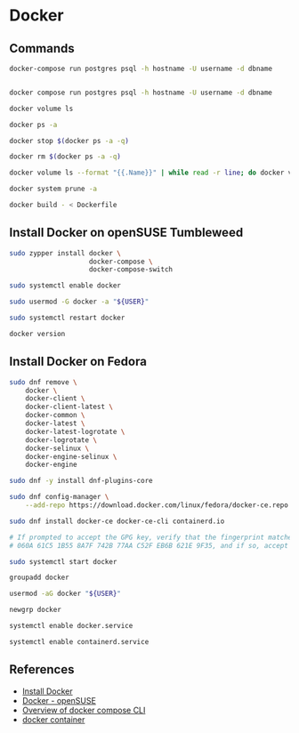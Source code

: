 # Docker



## Commands


```bash
docker-compose run postgres psql -h hostname -U username -d dbname


docker compose run postgres psql -h hostname -U username -d dbname
```



```bash
docker volume ls

docker ps -a

docker stop $(docker ps -a -q)

docker rm $(docker ps -a -q)

docker volume ls --format "{{.Name}}" | while read -r line; do docker volume rm "${line}"; done

docker system prune -a

docker build - < Dockerfile
```





## Install Docker on openSUSE Tumbleweed

```bash
sudo zypper install docker \
                    docker-compose \
                    docker-compose-switch

sudo systemctl enable docker

sudo usermod -G docker -a "${USER}"

sudo systemctl restart docker

docker version
```



## Install Docker on Fedora

```bash
sudo dnf remove \
    docker \
    docker-client \
    docker-client-latest \
    docker-common \
    docker-latest \
    docker-latest-logrotate \
    docker-logrotate \
    docker-selinux \
    docker-engine-selinux \
    docker-engine

sudo dnf -y install dnf-plugins-core

sudo dnf config-manager \
    --add-repo https://download.docker.com/linux/fedora/docker-ce.repo

sudo dnf install docker-ce docker-ce-cli containerd.io

# If prompted to accept the GPG key, verify that the fingerprint matches
# 060A 61C5 1B55 8A7F 742B 77AA C52F EB6B 621E 9F35, and if so, accept it.

sudo systemctl start docker

groupadd docker

usermod -aG docker "${USER}"

newgrp docker

systemctl enable docker.service

systemctl enable containerd.service
```



## References

- [Install Docker](https://docs.docker.com/engine/install/)
- [Docker - openSUSE](https://en.opensuse.org/Docker)
- [Overview of docker compose CLI](https://docs.docker.com/compose/reference/)
- [docker container](https://docs.docker.com/reference/cli/docker/container/)

